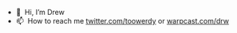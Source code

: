 - 👋   Hi, I’m Drew
- 📫   How to reach me [twitter.com/toowerdy](https://twitter.com/toowerdy) or [warpcast.com/drw](https://warpcast.com/drw)

